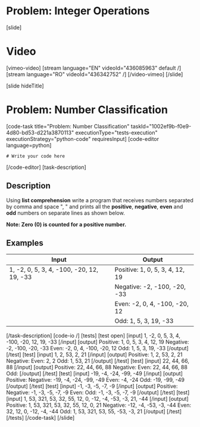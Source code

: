 # Problem: Integer Operations

[slide]
# Video

[vimeo-video]
[stream language="EN" videoId="436085963" default /]
[stream language="RO" videoId="436342752"  /]
[/video-vimeo]
[/slide]

[slide hideTitle]
# Problem: Number Classification
[code-task title="Problem: Number Classification" taskId="1002ef9b-f0e9-4d80-bd53-d221a3870113" executionType="tests-execution" executionStrategy="python-code" requiresInput]
[code-editor language=python]
```
# Write your code here
```
[/code-editor]
[task-description]
## Description
Using **list comprehension** write a program that receives numbers separated by comma and space ", " and prints all the **positive**, **negative**, **even** and **odd** numbers on separate lines as shown below.

**Note: Zero (0) is counted for a positive number.**

## Examples
| **Input** | **Output** |
| --- | --- |
| 1, -2, 0, 5, 3, 4, -100, -20, 12, 19, -33 | Positive: 1, 0, 5, 3, 4, 12, 19 |
|  | Negative: -2, -100, -20, -33 |
|  | Even: -2, 0, 4, -100, -20, 12 |
|  | Odd: 1, 5, 3, 19, -33 |

[/task-description]
[code-io /]
[tests]
[test open]
[input]
1, -2, 0, 5, 3, 4, -100, -20, 12, 19, -33
[/input]
[output]
Positive\: 1, 0, 5, 3, 4, 12, 19
Negative\: -2, -100, -20, -33
Even\: -2, 0, 4, -100, -20, 12
Odd\: 1, 5, 3, 19, -33
[/output]
[/test]
[test]
[input]
1, 2, 53, 2, 21
[/input]
[output]
Positive\: 1, 2, 53, 2, 21
Negative\:
Even\: 2, 2
Odd\: 1, 53, 21
[/output]
[/test]
[test]
[input]
22, 44, 66, 88
[/input]
[output]
Positive\: 22, 44, 66, 88
Negative\:
Even\: 22, 44, 66, 88
Odd\:
[/output]
[/test]
[test]
[input]
-19, -4, -24, -99, -49
[/input]
[output]
Positive\:
Negative\: -19, -4, -24, -99, -49
Even\: -4, -24
Odd\: -19, -99, -49
[/output]
[/test]
[test]
[input]
-1, -3, -5, -7, -9
[/input]
[output]
Positive\:
Negative\: -1, -3, -5, -7, -9
Even\:
Odd\: -1, -3, -5, -7, -9
[/output]
[/test]
[test]
[input]
1, 53, 321, 53, 32, 55, 12, 0, -12, -4, -53, -3, 21, -44
[/input]
[output]
Positive\: 1, 53, 321, 53, 32, 55, 12, 0, 21
Negative\: -12, -4, -53, -3, -44
Even\: 32, 12, 0, -12, -4, -44
Odd\: 1, 53, 321, 53, 55, -53, -3, 21
[/output]
[/test]
[/tests]
[/code-task]
[/slide]